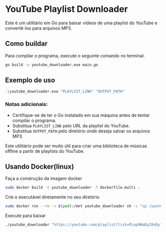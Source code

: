 # YouTube Playlist Downloader

Este é um utilitário em Go para baixar vídeos de uma playlist do YouTube e convertê-los para arquivos MP3.

## Como buildar

Para compilar o programa, execute o seguinte comando no terminal:

```sh
go build -o youtube_downloader.exe main.go
```

## Exemplo de uso

```sh
.\youtube_downloader.exe "PLAYLIST_LINK" "OUTPUT_PATH"
```

### Notas adicionais:

- Certifique-se de ter o Go instalado em sua máquina antes de tentar compilar o programa.
- Substitua `PLAYLIST_LINK` pelo URL da playlist do YouTube.
- Substitua `OUTPUT_PATH` pelo diretório onde deseja salvar os arquivos MP3.

Este utilitário pode ser muito útil para criar uma biblioteca de músicas offline a partir de playlists do YouTube.


## Usando Docker(linux)

Faça a construção da imagem docker

```sh
sudo docker build -t youtube_downloader -f Dockerfile.multi .
```

Crie o executável diretamente no seu diretório

```sh
sudo docker run --rm -v $(pwd):/mnt youtube_downloader sh -c "cp /youtube_downloader /mnt"
```

Execute para baixar

```sh
./youtube_downloader "https://youtube.com/playlist?list=PLop9WaDyI8nDyfJgiCxyWIPzrDxxu-Hhu&si=4roqhi0cyvme_7bS" "/home/petini96/musics"
```

